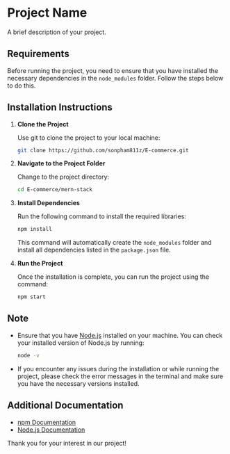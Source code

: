# Project Name

A brief description of your project.

## Requirements

Before running the project, you need to ensure that you have installed the necessary dependencies in the `node_modules` folder. Follow the steps below to do this.

## Installation Instructions

1. **Clone the Project**

   Use git to clone the project to your local machine:

   ```bash
   git clone https://github.com/sonpham811z/E-commerce.git
   ```

2. **Navigate to the Project Folder**

   Change to the project directory:

   ```bash
   cd E-commerce/mern-stack
   ```

3. **Install Dependencies**

   Run the following command to install the required libraries:

   ```bash
   npm install
   ```

   This command will automatically create the `node_modules` folder and install all dependencies listed in the `package.json` file.

4. **Run the Project**

   Once the installation is complete, you can run the project using the command:

   ```bash
   npm start
   ```

## Note

- Ensure that you have [Node.js](https://nodejs.org/en/download/) installed on your machine. You can check your installed version of Node.js by running:

  ```bash
  node -v
  ```

- If you encounter any issues during the installation or while running the project, please check the error messages in the terminal and make sure you have the necessary versions installed.

## Additional Documentation

- [npm Documentation](https://docs.npmjs.com/)
- [Node.js Documentation](https://nodejs.org/en/docs/)

Thank you for your interest in our project!
